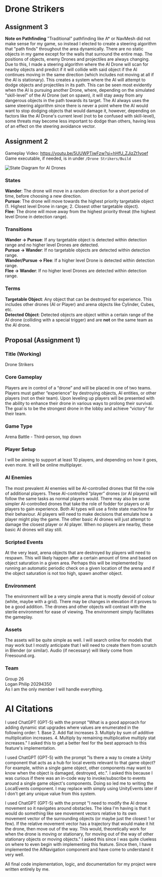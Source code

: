 # Drone Strikers
## Assignment 3
**Note on Pathfinding**
"Traditional" pathfinding like A* or NavMesh did not make sense for my game, so instead I elected to create a steering algorithm that "path finds" throughout the area dynamically. There are no static objects in my game except for the walls that surround the entire map. The positions of objects, enemy Drones and projectiles are always changing. Due to this, I made a steering algorithm where the AI Drone will scan for nearby objects and predict if it will collide with said object if the AI continues moving in the same direction (which includes not moving at all if the AI is stationary). This creates a system where the AI will attempt to dodge objects and projectiles in its path. This can be seen most evidently when the AI is pursuing another Drone, where, depending on the simulated "skill-level" of the AI Drone (set on spawn), it will stay away from any dangerous objects in the path towards its target. The AI always uses the same steering algorithm since there is never a point where the AI would want to stop dodging objects that would damage it, however, depending on factors like the AI Drone's current level (not to be confused with skill-level), some threats may become less important to dodge than others, having less of an effect on the steering avoidance vector.


## Assignment 2
Gameplay Video: https://youtu.be/5UUWPTiwFzw?si=hHfU_ZJizZt1yoef \
Game executable, if needed, is in under `/Drone Strikers/Build`

![State Diagram for AI Drones](https://github.com/user-attachments/assets/fe13f113-b042-439d-9f80-c1bcf7536565)

### States
**Wander**: The drone will move in a random direction for a short period of time, before choosing a new direction.\
**Pursue**: The drone will move towards the highest priority targetable object (1. Highest level Drone in range; 2. Closest other targetable object).\
**Flee**: The drone will move away from the highest priority threat (the highest level Drone in detection range).

### Transitions
**Wander -> Pursue**: If any targetable object is detected within detection range and no higher level Drones are detected.\
**Pursue -> Wander**: If no targetable objects are detected within detection range.\
**Wander/Pursue -> Flee**: If a higher level Drone is detected within detection range.\
**Flee -> Wander**: If no higher level Drones are detected within detection range.

### Terms
**Targetable Object**: Any object that can be destroyed for experience. This includes other drones (AI or Player) and arena objects like Cylinder, Cubes, etc.\
**Detected Object**: Detected objects are object within a certain range of the AI drone (colliding with a special trigger) and are **not** on the same team as the AI drone.

## Proposal (Assignment 1)
### Title (Working)
Drone Strikers

### Core Gameplay
Players are in control of a “drone” and will be placed in one of two teams. Players must gather “experience” by destroying objects, AI entities, or other players (not on their team). Upon leveling up players will be presented with the ability to enhance their drone in various ways to prolong their survival. The goal is to be the strongest drone in the lobby and achieve “victory” for their team.

### Game Type
Arena Battle - Third-person, top down

### Player Setup
I will be aiming to support at least 10 players, and depending on how it goes, even more. It will be online multiplayer.

### AI Enemies
The most prevalent AI enemies will be AI-controlled drones that fill the role of additional players. These AI-controlled “player” drones (or AI players) will follow the same tasks as normal players would. There may also be some simpler AI-controlled drones that take the role of fodder for players or AI players to gain experience. Both AI types will use a finite state machine for their behaviour. AI players will need to make decisions that emulate how a player might play the game. The other basic AI drones will just attempt to damage the closest player or AI player. When no players are nearby, these basic AI drones will stay still.

### Scripted Events
At the very least, arena objects that are destroyed by players will need to respawn. This will likely happen after a certain amount of time and based on object saturation in a given area. Perhaps this will be implemented by running an automatic periodic check on a given location of the arena and if the object saturation is not too high, spawn another object. 

### Environment
The environment will be a very simple arena that is mostly devoid of colour (white, maybe with a grid). There may be changes in elevation if it proves to be a good addition. The drones and other objects will contrast with the sterile environment for ease of viewing. The environment simply facilitates the gameplay.

### Assets
The assets will be quite simple as well. I will search online for models that may work but I mostly anticipate that I will need to create them from scratch in Blender (or similar). Audio (if necessary) will likely come from Freesound.org.

### Team
Group 26\
Logan Philip 20294350\
As I am the only member I will handle everything.

# AI Citations
I used ChatGPT (GPT-5) with the prompt "What is a good approach for adding dynamic stat upgrades where values are enumerated in the following order: 1. Base 2. Add flat increases 3. Multiply by sum of additive multiplication increases. 4. Multiply by remaining multiplicative multiply stat increases." I asked this to get a better feel for the best approach to this feature's implementation.

I used ChatGPT (GPT-5) with the prompt "Is there a way to create a Unity component that acts as a hub for local events relevant to that game object? For example, within a single game object, other components may want to know when the object is damaged, destroyed, etc.". I asked this because I was curious if there was an in-code way to invoke/subscribe to events around a single game object's components. Doing so led me to writing the LocalEvents component. I may replace with simply using UnityEvents later if I don't get any unique value from this system.

I used ChatGPT (GPT-5) with the prompt "I need to modify the AI drone movement so it navigates around obstacles.  The idea I'm having is that it would do something like see movement vectors relative to its own movement vector of the surrounding objects (or maybe just the closest 1 or few). If the relative movement vector has a trajectory that would make it hit the drone, then move out of the way. This would, theoretically work for when the drone is moving or stationary, for moving out of the way of other stationary objects or moving objects." I asked this since I was quite clueless on where to even begin with implementing this feature. Since then, I have implemented the AINavigation component and have come to understand it very well.

All final code implementation, logic, and documentation for my project were written entirely by me.